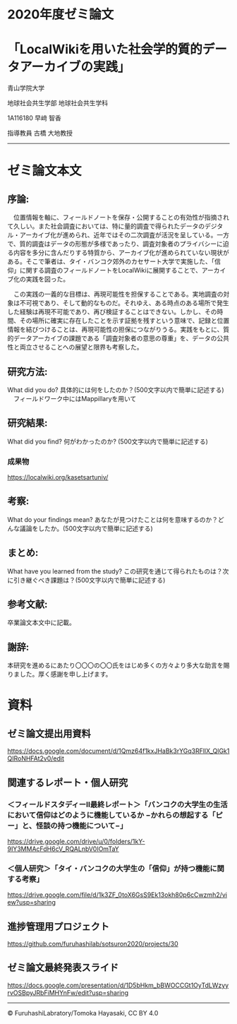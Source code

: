 # 2020年度ゼミ論文 
# 「LocalWikiを用いた社会学的質的データアーカイブの実践」
青山学院大学

地球社会共生学部 地球社会共生学科

1A116180 早﨑 智香 

指導教員 古橋 大地教授
***

# ゼミ論文本文

## 序論:
</p>　位置情報を軸に、フィールドノートを保存・公開することの有効性が指摘されて久しい。また社会調査においては、特に量的調査で得られたデータのデジタル・アーカイブ化が進められ、近年ではその二次調査が活況を呈している。一方で、質的調査はデータの形態が多様であったり、調査対象者のプライバシーに迫る内容を多分に含んだりする特質から、アーカイブ化が進められていない現状がある。そこで筆者は、タイ・バンコク郊外のカセサート大学で実施した、「信仰」に関する調査のフィールドノートをLocalWikiに展開することで、アーカイブ化の実践を図った。  
</p>　この実践の一義的な目標は、再現可能性を担保することである。実地調査の対象は不可視であり、そして動的なものだ。それゆえ、ある時点のある場所で発生した経験は再現不可能であり、再び検証することはできない。しかし、その時間、その場所に確実に存在したことを示す証拠を残すという意味で、記録と位置情報を結びつけることは、再現可能性の担保につながりうる。実践をもとに、質的データアーカイブの課題である「調査対象者の意思の尊重」を、データの公共性と両立させることへの展望と限界も考察した。

## 研究方法:
What did you do? 具体的には何をしたのか？(500文字以内で簡単に記述する)
　フィールドワーク中にはMappillaryを用いて

## 研究結果:
What did you find? 何がわかったのか? (500文字以内で簡単に記述する)

### 成果物
https://localwiki.org/kasetsartuniv/

## 考察:
What do your findings mean? あなたが見つけたことは何を意味するのか？どんな議論をしたか。(500文字以内で簡単に記述する)

## まとめ:
What have you learned from the study? この研究を通じて得られたものは？次に引き継ぐべき課題は？(500文字以内で簡単に記述する)

## 参考文献:
卒業論文本文中に記載。

## 謝辞:
本研究を進めるにあたり〇〇〇の〇〇氏をはじめ多くの方々より多大な助言を賜りました。厚く感謝を申し上げます。

# 資料  
## ゼミ論文提出用資料
https://docs.google.com/document/d/1Qmz64f1kxJHaBk3rYGq3RFllX_QlGk1QIRoNHFAt2v0/edit

## 関連するレポート・個人研究
### ＜フィールドスタディーⅡ最終レポート＞「バンコクの大学生の生活において信仰はどのように機能しているか −かれらの想起する「ピー」と、怪談の持つ機能について−」
https://drive.google.com/drive/u/0/folders/1kY-9IY3MMAcFdH6cV_RQALnbV0IOmTaY
### ＜個人研究＞「タイ・バンコクの大学生の「信仰」が持つ機能に関する考察」
https://drive.google.com/file/d/1k3ZF_0toX6GsS9Ek13okh80p6cCwzmh2/view?usp=sharing

## 進捗管理用プロジェクト
https://github.com/furuhashilab/sotsuron2020/projects/30

## ゼミ論文最終発表スライド
https://docs.google.com/presentation/d/1D5bHkm_bBWOCCGt1OyTdLWzyyrvOSBpyJRbFiMHYnFw/edit?usp=sharing

***

 © FuruhashiLabratory/Tomoka Hayasaki, CC BY 4.0 
